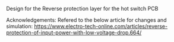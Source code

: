Design for the Reverse protection layer for the hot switch PCB

Acknowledgements:
Refered to the below article for changes and simulation:
https://www.electro-tech-online.com/articles/reverse-protection-of-input-power-with-low-voltage-drop.664/